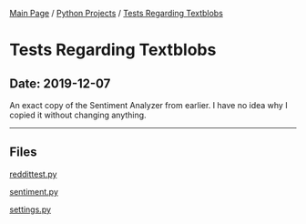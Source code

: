 [Main Page](/) / [Python Projects](/python) / [Tests Regarding Textblobs](/python/2019-12-03_Realistic_Pasting)

# Tests Regarding Textblobs

## Date: 2019-12-07

An exact copy of the Sentiment Analyzer from earlier. I have no idea why I copied it without changing anything.

-----

## Files

[reddittest.py](reddittest.py)

[sentiment.py](sentiment.py)

[settings.py](settings.py)